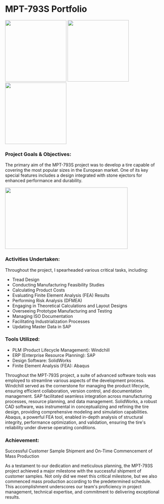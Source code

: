 # MPT-793S Portfolio
<img src="https://github.com/Oshintha/MPT-793S/assets/155742370/ea54997f-f6b8-43cc-9457-d2ae77f43d84" width="200" height="200">
<img src="https://github.com/Oshintha/MPT-793S/assets/155742370/088a0cd3-64b6-4766-b016-dbc4e1bd04bd" width="200" height="200">
<img src="https://github.com/Oshintha/MPT-793S/assets/155742370/acbe219c-6b26-4768-a8bd-863dbe6ff134" width="200" height="200">

<h3>Project Goals & Objectives:</h3>
<p>The primary aim of the MPT-793S project was to develop a tire capable of covering the most popular sizes in the European market. One of its key special features includes a design integrated with stone ejectors for enhanced performance and durability.</p>

<img src="https://github.com/Oshintha/MPT-793S/assets/155742370/1946953f-d5a9-4265-8193-7cea725a8a01" width="400" height="200">

<h3>Activities Undertaken:</h3>
<p>Throughout the project, I spearheaded various critical tasks, including:</p>

- Tread Design
- Conducting Manufacturing Feasibility Studies
- Calculating Product Costs
- Evaluating Finite Element Analysis (FEA) Results
- Performing Risk Analysis (DFMEA)
- Engaging in Theoretical Calculations and Layout Designs
- Overseeing Prototype Manufacturing and Testing
- Managing ISO Documentation
- Facilitating Industrialization Processes
- Updating Master Data in SAP

<h3>Tools Utilized:</h3>

- PLM (Product Lifecycle Management): Windchill
- ERP (Enterprise Resource Planning): SAP
- Design Software: SolidWorks
- Finite Element Analysis (FEA): Abaqus
  
<p>Throughout the MPT-793S project, a suite of advanced software tools was employed to streamline various aspects of the development process. Windchill served as the cornerstone for managing the product lifecycle, ensuring efficient collaboration, version control, and documentation management. SAP facilitated seamless integration across manufacturing processes, resource planning, and data management. SolidWorks, a robust CAD software, was instrumental in conceptualizing and refining the tire design, providing comprehensive modeling and simulation capabilities. Abaqus, a powerful FEA tool, enabled in-depth analysis of structural integrity, performance optimization, and validation, ensuring the tire's reliability under diverse operating conditions.</p>

<h3>Achievement:</h3>
 Successful Customer Sample Shipment and On-Time Commencement of Mass Production

As a testament to our dedication and meticulous planning, the MPT-793S project achieved a major milestone with the successful shipment of customer samples. Not only did we meet this critical milestone, but we also commenced mass production according to the predetermined schedule. This accomplishment underscores our team's proficiency in project management, technical expertise, and commitment to delivering exceptional results.
